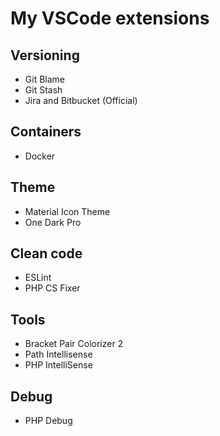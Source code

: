 # My VSCode extensions

## Versioning
- Git Blame
- Git Stash
- Jira and Bitbucket (Official)

## Containers
- Docker

## Theme
- Material Icon Theme
- One Dark Pro

## Clean code
- ESLint
- PHP CS Fixer

## Tools
- Bracket Pair Colorizer 2
- Path Intellisense
- PHP IntelliSense

## Debug
- PHP Debug
